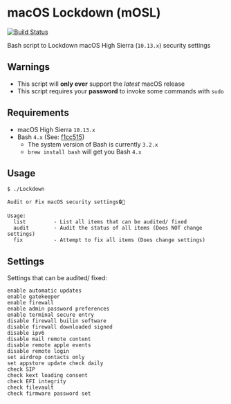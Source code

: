 # macOS Lockdown (mOSL)
[![Build Status](https://travis-ci.org/0xmachos/mOSL.svg?branch=master)](https://travis-ci.org/0xmachos/mOSL)

Bash script to Lockdown macOS High Sierra (`10.13.x`) security settings

## Warnings
- This script will **only ever** support the _latest_ macOS release  
- This script requires your **password** to invoke some commands with `sudo`  

## Requirements

- macOS High Sierra `10.13.x`
- Bash `4.x` (See: [f1cc515](https://github.com/0xmachos/mOSL/commit/f1cc5157f19ffb38d4cd4d9e18b319201e59810b))
  - The system version of Bash is currently `3.2.x`
  - `brew install bash` will get you Bash `4.x`

## Usage

```
$ ./Lockdown

Audit or Fix macOS security settings🔒🍎

Usage:
  list         - List all items that can be audited/ fixed
  audit        - Audit the status of all items (Does NOT change settings)
  fix          - Attempt to fix all items (Does change settings)
```

## Settings

Settings that can be audited/ fixed:
```
enable automatic updates
enable gatekeeper
enable firewall
enable admin password preferences
enable terminal secure entry
disable firewall builin software
disable firewall downloaded signed
disable ipv6
disable mail remote content
disable remote apple events
disable remote login
set airdrop contacts only
set appstore update check daily
check SIP
check kext loading consent
check EFI integrity
check filevault
check firmware password set
  ```
  